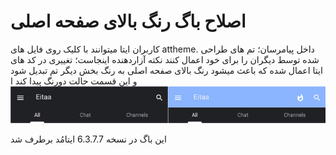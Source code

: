 # اصلاح باگ رنگ بالای صفحه اصلی

کاربران ایتا میتوانند با کلیک روی فایل های attheme. داخل پیامرسان؛ تم های طراحی شده توسط دیگران را برای خود اعمال کنند
نکته آزاردهنده اینجاست؛ تغییری در کد های ایتا اعمال شده که باعث میشود رنگ بالای صفحه اصلی به رنگ بخش دیگر تم تبدیل شود و این قسمت حالت دورنگ پیدا کند
ا<img src="sources/differences-06.jpg" width="600" />

این باگ در نسخه 6.3.7.7 ایتامُد برطرف شد
